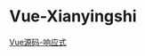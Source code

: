 # Vue-Xianyingshi

[Vue源码-响应式](https://github.com/mubaike/Vue-Xianyingshi/tree/main/CBZ_TemplateEngine)
